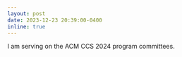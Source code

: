 ```yaml
---
layout: post
date: 2023-12-23 20:39:00-0400
inline: true
---
```


I am serving on the ACM CCS 2024 program committees.
